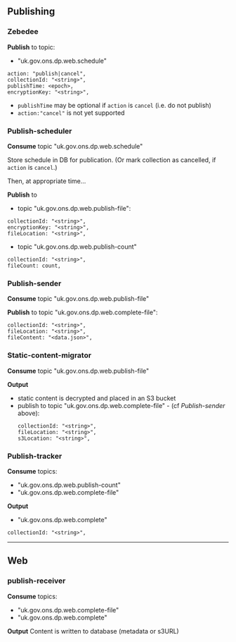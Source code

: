 ## Publishing

### Zebedee

**Publish** to topic:
  - "uk.gov.ons.dp.web.schedule"
  ```
  action: "publish|cancel",
  collectionId: "<string>",
  publishTime: <epoch>,
  encryptionKey: "<string>",
  ```

 - `publishTime` may be optional if `action` is `cancel` (i.e. do not publish)
 - `action:"cancel"` is not yet supported

### Publish-scheduler

**Consume** topic "uk.gov.ons.dp.web.schedule"

Store schedule in DB for publication. (Or mark collection as cancelled, if `action` is `cancel`.)

Then, at appropriate time...

**Publish** to
 - topic "uk.gov.ons.dp.web.publish-file":
  ```
  collectionId: "<string>",
  encryptionKey: "<string>",
  fileLocation: "<string>",
  ```
 - topic "uk.gov.ons.dp.web.publish-count"
 ```
 collectionId: "<string>",
 fileCount: count,
 ```

### Publish-sender

**Consume** topic "uk.gov.ons.dp.web.publish-file"

**Publish** to topic "uk.gov.ons.dp.web.complete-file":
  ```
  collectionId: "<string>",
  fileLocation: "<string>",
  fileContent: "<data.json>",
  ```

### Static-content-migrator

**Consume** topic "uk.gov.ons.dp.web.publish-file"

**Output**
 - static content is decrypted and placed in an S3 bucket
 - publish to topic "uk.gov.ons.dp.web.complete-file" -
   (cf _Publish-sender_ above):
   ```
   collectionId: "<string>",
   fileLocation: "<string>",
   s3Location: "<string>",
   ```

### Publish-tracker

**Consume** topics:
 - "uk.gov.ons.dp.web.publish-count"
 - "uk.gov.ons.dp.web.complete-file"

**Output**
 - "uk.gov.ons.dp.web.complete"
 ```
 collectionId: "<string>",
 ```

---

## Web

### publish-receiver

**Consume** topics:
- "uk.gov.ons.dp.web.complete-file"
- "uk.gov.ons.dp.web.complete"

**Output** Content is written to database (metadata or s3URL)
